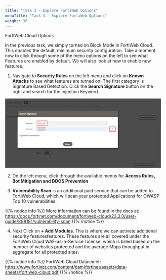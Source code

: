 ```yaml
---
title: "Task 3 - Explore FortiWeb Options"
menuTitle: "Task 3 - Explore FortiWeb Options"
weight: 30
---
```



FortiWeb Cloud Options

In the previous task, we simply turned on Block Mode in FortiWeb Cloud.  This enabled the default, minimum security configuration.  Take a moment now to click through some of the menu options on the left to see what Features are enabled by default.  We will also look at how to enable new features.

1. Navigate to **Security Rules** on the left menu and click on **Known Attacks** to see what features are turned on.  The first category is Signature Based Detection.  Click the **Search Signature** button on the right and search for the injection Keyword.  

![Search-Sig](search-sig.png)

2. On the left menu, click through the available menus for **Access Rules, Bot Mitigation and DDOS Prevention**

3. **Vulnerability Scan** is an additional paid service that can be added to FortiWeb Cloud, which will scan your protected Applications for OWASP Top 10 vulnerabilities.

{{% notice info %}}
More information can be found in the docs at:
https://docs.fortinet.com/document/fortiweb-cloud/23.3.0/user-guide/898181/vulnerability-scan
{{% /notice %}}

4. Next Click on **+ Add Modules**.  This is where we can activate additional security featuresfeatures.  These features are all covered under the FortiWeb Cloud WAF-as-a-Service License, which is billed based on the number of websites protected and the average Mbps throughput in aggregate for all protected sites.

{{% notice info %}}
FortiWeb Cloud Datasheet:
https://www.fortinet.com/content/dam/fortinet/assets/data-sheets/fortiweb-cloud.pdf
{{% /notice %}}
